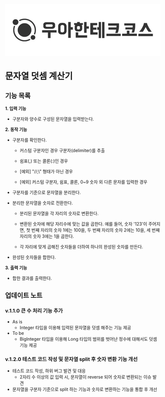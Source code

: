 <p align="center">
  <img src="https://github.com/YeonjiIsGonji/java-calculator-7/blob/YeonjiIsGonji/%E1%84%8B%E1%85%AE%E1%84%90%E1%85%A6%E1%84%8F%E1%85%A9%20%E1%84%85%E1%85%A9%E1%84%80%E1%85%A9.png?raw=true">
</p>

# 문자열 덧셈 계산기


## 기능 목록
**1. 입력 기능**

+ 구분자와 양수로 구성된 문자열을 입력받는다.

**2. 동작 기능**

+ 구분자를 확인한다.

  + 커스텀 구분자인 경우 구분자(delimiter)를 추출

  + 쉼표(,) 또는 콜론(:)인 경우
 
  + [예외] "//;\\" 형태가 아닌 경우
 
  + [예외] 커스텀 구분자, 쉼표, 콜론, 0~9 숫자 외 다른 문자를 입력한 경우
 
+ 구분자를 기준으로 문자열을 분리한다.

+ 분리한 문자열을 숫자로 전환한다.

  + 분리된 문자열을 각 자리의 숫자로 변환한다.

  + 변환된 숫자에 해당 자리수에 맞는 값을 곱한다. 예를 들어, 숫자 '123'이 주어지면, 첫 번째 자리의 숫자 1에는 100을, 두 번째 자리의 숫자 2에는 10을, 세 번째 자리의 숫자 3에는 1을 곱한다.
 
  + 각 자리에 맞게 곱해진 숫자들을 더하여 하나의 완성된 숫자를 만든다.
 
+ 완성된 숫자들을 합한다.
  
**3. 출력 기능**

+ 합한 결과를 출력한다.

## 업데이트 노트
### v.1.1.0 큰 수 처리 기능 추가
- As is
  - Integer 타입을 이용해 입력된 문자열을 덧셈 해주는 기능 제공
- To be
  - BigInteger 타입을 이용해 Long 타입의 범위를 벗어난 정수에 대해서도 덧셈 기능 제공

### v.1.2.0 테스트 코드 작성 및 문자열 split 후 숫자 변환 기능 개선
- 테스트 코드 작성, 하위 버그 발견 및 대응
  - 2자리 수 이상의 값 입력 시, 문자열이 reverse 되어 숫자로 변환되는 이슈 발견
- 문자열을 구분자 기준으로 split 하는 기능과 숫자로 변환하는 기능을 통합 후 개선 